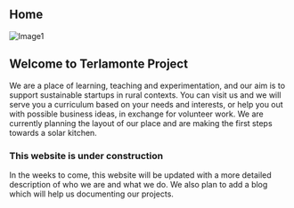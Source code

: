## Home

![Image1](https://user-images.githubusercontent.com/31141052/59752768-bb723400-927a-11e9-81b5-2bdc4b95a40f.jpg)

## Welcome to Terlamonte Project

We are a place of learning, teaching and experimentation, and our aim is to support sustainable startups in rural contexts. You can visit us and we will serve you a curriculum based on your needs and interests, or help you out with possible business ideas, in exchange for volunteer work. We are currently planning the layout of our place and are making the first steps towards a solar kitchen.

### This website is under construction

In the weeks to come, this website will be updated with a more detailed description of who we are and what we do. We also plan to add a blog which will help us documenting our projects.


